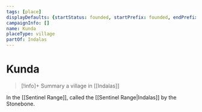 ```yaml
---
tags: [place]
displayDefaults: {startStatus: founded, startPrefix: founded, endPrefix: destroyed, endStatus: destroyed}
campaignInfo: []
name: Kunda
placeType: village
partOf: Indalas
---
```

# Kunda
>[!info]+ Summary
> a village in [[Indalas]]




In the [[Sentinel Range]], called the [[Sentinel Range|Indalas]] by the Stonebone.